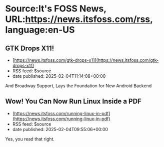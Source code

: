 # Source:It's FOSS News, URL:https://news.itsfoss.com/rss, language:en-US

## GTK Drops X11!
 - [https://news.itsfoss.com/gtk-drops-x11](https://news.itsfoss.com/gtk-drops-x11)
 - RSS feed: $source
 - date published: 2025-02-04T11:14:08+00:00

And Broadway Support, Lays the Foundation for New Android Backend

## Wow! You Can Now Run Linux Inside a PDF
 - [https://news.itsfoss.com/running-linux-in-pdf](https://news.itsfoss.com/running-linux-in-pdf)
 - RSS feed: $source
 - date published: 2025-02-04T09:55:06+00:00

Yes, you read that right.

